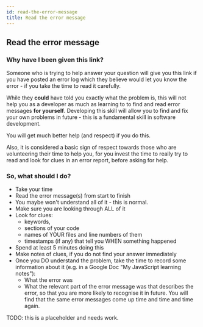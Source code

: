 ```yaml
---
id: read-the-error-message
title: Read the error message
---
```


## Read the error message

### Why have I been given this link?

Someone who is trying to help answer your question will give you this link if you have posted an error log which they believe would let you know the error - if you take the time to read it carefully.

While they **could** have told you exactly what the problem is, this will not help you as a developer as much as learning to to find and read error messages **for yourself**.  Developing this skill will allow you to find and fix your own problems in future - this is a fundamental skill in software development.

You will get much better help (and respect) if you do this.

Also, it is considered a basic sign of respect towards those who are volunteering their time to help you, for you invest the time to really try to read and look for clues in an error report, before asking for help.

### So, what should I do?

* Take your time
* Read the error message(s) from start to finish
* You maybe won't understand all of it - this is normal.
* Make sure you are looking through ALL of it
* Look for clues:
    * keywords, 
    * sections of your code
    * names of YOUR files and line numbers of them
    * timestamps (if any) that tell you WHEN something happened
* Spend at least 5 minutes doing this
* Make notes of clues, if you do not find your answer immediately
* Once you DO understand the problem, take the time to record some information about it (e.g. in a Google Doc "My JavaScript learning notes"):
    * What the error was
    * What the relevant part of the error message was that describes the error, so that you are more likely to recognise it in future.  You will find that the same error messages come up time and time and time again.

TODO: this is a placeholder and needs work.

